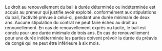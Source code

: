Le droit au renouvellement du bail à durée déterminée ou indéterminée est acquis
au preneur qui justifie avoir exploité, conformément aux stipulations du bail, l’activité prévue
à celui-ci, pendant une durée minimale de deux ans.
Aucune stipulation du contrat ne peut faire échec au droit au renouvellement.
En cas de renouvellement exprès ou tacite, le bail est conclu pour une durée minimale de trois
ans.
En cas de renouvellement pour une durée indéterminée les parties doivent prévoir la durée du
préavis de congé qui ne peut être inférieure à six mois.